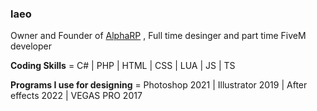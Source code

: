 ### laeo
Owner and Founder of [AlphaRP](https://discord.gg/a1rp) , Full time desinger and part time FiveM developer 

**Coding Skills** = C# | PHP | HTML | CSS | LUA | JS | TS

**Programs I use for designing** = Photoshop 2021 | Illustrator 2019 | After effects 2022 | VEGAS PRO 2017 
